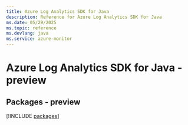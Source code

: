 ```yaml
---
title: Azure Log Analytics SDK for Java
description: Reference for Azure Log Analytics SDK for Java
ms.date: 05/29/2025
ms.topic: reference
ms.devlang: java
ms.service: azure-monitor
---
```

# Azure Log Analytics SDK for Java - preview
## Packages - preview
[!INCLUDE [packages](log-analytics-index.md)]